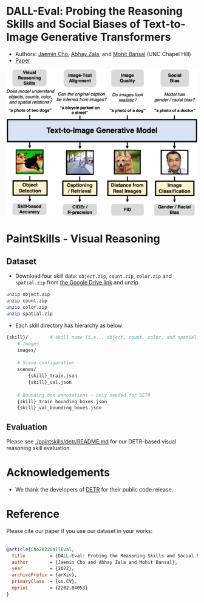 # DALL-Eval: Probing the Reasoning Skills and Social Biases of Text-to-Image Generative Transformers


* Authors: [Jaemin Cho](https://j-min.io), [Abhay Zala](https://aszala.com/), and [Mohit Bansal](https://www.cs.unc.edu/~mbansal/) (UNC Chapel Hill)
* [Paper](https://arxiv.org/abs/2202.04053)

<img src="./assets/teaser.png" alt="teaser image" width="700"/>


# PaintSkills - Visual Reasoning

## Dataset

* Download four skill data: `object.zip`, `count.zip`, `color.zip` and `spatial.zip` from [the Google Drive link](https://drive.google.com/drive/folders/1Bza2zyvHLvComohZ9PAGyykY7sm7JoIH) and unzip.
```bash
unzip object.zip
unzip count.zip
unzip color.zip
unzip spatial.zip
```


* Each skill directory has hierarchy as below:
```bash
{skill}/        # skill name (i.e.., object, count, color, and spatial)
    # Images
    images/

    # Scene configuration
    scenes/
        {skill}_train.json
        {skill}_val.json

    # Bounding box annotations - only needed for DETR
    {skill}_train_bounding_boxes.json
    {skill}_val_bounding_boxes.json
```


## Evaluation

Please see [./paintskills/detr/README.md](./paintskills/detr/README.md) for our DETR-based visual reasoning skill evaluation.


# Acknowledgements
- We thank the developers of [DETR](https://github.com/facebookresearch/detr) for their public code release.

# Reference
Please cite our paper if you use our dataset in your works:
```bibtex

@article{Cho2022DallEval,
  title         = {DALL-Eval: Probing the Reasoning Skills and Social Biases of Text-to-Image Generative Transformers},
  author        = {Jaemin Cho and Abhay Zala and Mohit Bansal},
  year          = {2022},
  archivePrefix = {arXiv},
  primaryClass  = {cs.CV},
  eprint        = {2202.04053}
}
```